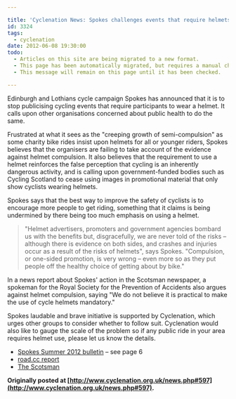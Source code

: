 ```yaml
---

title: 'Cyclenation News: Spokes challenges events that require helmets'
id: 3324
tags:
  - cyclenation
date: 2012-06-08 19:30:00
todo:
  - Articles on this site are being migrated to a new format.
  - This page has been automatically migrated, but requires a manual check-&-tune to ensure the format and links all work as expected.
  - This message will remain on this page until it has been checked.

---
```


Edinburgh and Lothians cycle campaign Spokes has announced that it is to stop publicising cycling events that require  participants to wear a helmet. It calls upon other organisations  concerned about public health to do the same.

Frustrated at what it sees as the "creeping growth of semi-compulsion" as some charity bike rides insist upon helmets for all or younger riders, Spokes believes that the organisers are failing to take account of the evidence against helmet compulsion. It also believes that the requirement to use a helmet reinforces the  false perception that cycling is an inherently dangerous activity, and  is calling upon government-funded bodies such as Cycling Scotland to  cease using images in promotional material that only show cyclists  wearing helmets.

Spokes says that the best way to improve the safety of cyclists is  to encourage more people to get riding, something that it claims is  being undermined by there being too much emphasis on using a helmet.

> "Helmet  advertisers, promoters and government agencies bombard us with the  benefits but, disgracefully, we are never told of the risks &ndash; although  there is evidence on both sides, and crashes and injuries occur as a  result of the risks of helmets", says Spokes. "Compulsion, or one-sided  promotion, is very wrong &ndash; even more so as they put people off the  healthy choice of getting about by bike."

In a news report about Spokes' action in the Scotsman newspaper, a spokeman for the Royal Society for the Prevention of  Accidents also argues against helmet compulsion, saying "We do not  believe it is practical to make the use of cycle helmets mandatory."

Spokes laudable and brave initiative is supported by Cyclenation, which urges other groups to consider whether to follow suit. Cyclenation would also like to gauge the scale of the problem so if any public ride in your area requires helmet use, please let us know the details.

*   [Spokes Summer 2012 bulletin](http://www.spokes.org.uk/wordpress/wp-content/uploads/2009/09/pall.pdf) &ndash; see page 6
*   [road.cc report](http://road.cc/content/news/59533-cycle-campaign-group-spokes-ceases-publicising-events-requiring-participants-wear)
*   [The Scotsman](http://www.scotsman.com/news/transport/cycling-body-withdraws-support-for-events-that-encourage-the-use-of-safety-helmets-1-2335354)

**Originally posted at [http://www.cyclenation.org.uk/news.php#597](http://www.cyclenation.org.uk/news.php#597).**